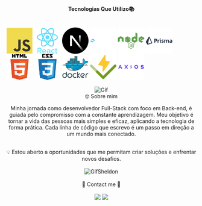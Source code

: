 <div align="center">
    <h4>Tecnologias Que Utilizo📚</h4>
</div>
  
  <div style="display: inline_block; align="center"><br>
      <img align="center" alt="mysql" height="70" width="70" src="https://github.com/devicons/devicon/blob/master/icons/javascript/javascript-original.svg"/>
      <img align="center" alt="mysql" height="70" width="70" src="https://github.com/devicons/devicon/blob/master/icons/react/react-original-wordmark.svg"/>
      <img align="center" alt="mysql" height="70" width="70" src="https://github.com/devicons/devicon/blob/master/icons/nextjs/nextjs-original.svg"/>
      <img align="center" alt="mysql" height="70" width="70" src="https://github.com/devicons/devicon/blob/master/icons/tailwindcss/tailwindcss-original-wordmark.svg"/>
      <img align="center" alt="mysql" height="70" width="70" src="https://github.com/devicons/devicon/blob/master/icons/nodejs/nodejs-plain-wordmark.svg"/>
      <img align="center" alt="mysql" height="70" width="70" src="https://github.com/devicons/devicon/blob/master/icons/prisma/prisma-original-wordmark.svg"/>
      <img align="center" alt="mysql" height="70" width="70" src="https://github.com/devicons/devicon/blob/master/icons/html5/html5-original-wordmark.svg"/>
      <img align="center" alt="mysql" height="70" width="70" src="https://github.com/devicons/devicon/blob/master/icons/css3/css3-original-wordmark.svg"/>
      <img align="center" alt="mysql" height="70" width="70" src="https://github.com/devicons/devicon/blob/master/icons/docker/docker-original-wordmark.svg"/>
      <img align="center" alt="mysql" height="70" width="70" src="https://github.com/devicons/devicon/blob/master/icons/vitest/vitest-original.svg"/>
      <img align="center" alt="mysql" height="70" width="70" src="https://github.com/devicons/devicon/blob/master/icons/axios/axios-plain-wordmark.svg"/>
      </div>
  <br/>
  <div align="center">
  <img src="https://github-production-user-asset-6210df.s3.amazonaws.com/118318155/284230245-3cd8d013-4190-46ac-a0cf-763e1ba24f96.gif" widht="250" height="250" alt="Gif">
  </div>
  <div align="center">
  🤓 Sobre mim  <br/>
    
  Minha jornada como desenvolvedor Full-Stack com foco em Back-end, é guiada pelo compromisso com a constante aprendizagem. Meu objetivo é tornar a vida das pessoas mais simples e eficaz, aplicando a tecnologia de forma prática. Cada linha de código que escrevo é um passo em direção a um mundo mais conectado.
  </div><br/>
  
  <div align="center">
  💡 Estou aberto a oportunidades que me permitam criar soluções e enfrentar novos desafios.
  </div><br/>
  
  <div align="center">
    <img src="https://github.com/LucasFnavarro/LucasFnavarro/assets/118318155/c79018f6-30a6-418a-9083-3a47789d3e74" widht="200" height="200" alt="GifSheldon">
  </div> <br/>
                                                                                 
  </div><!--- DIV PRINCIPAL CONTAINER---->
  
  <div align="center">
  🎯 Contact me 🎯
  </div> <br/>
  
  <div align="center"> 
     <a href="https://www.linkedin.com/in/lucas-felipe-scquiavon-navarro-a95595323/" target="_blank"><img src="https://img.shields.io/badge/-LinkedIn-%230077B5?style=for-the-badge&logo=linkedin&logoColor=white" target="_blank"></a> 
       <a href = "mailto:lucasscquiavon@gmail.com"><img src="https://img.shields.io/badge/-Gmail-%23333?style=for-the-badge&logo=gmail&logoColor=white" target="_blank"></a>
  </div> <br/><br/>
